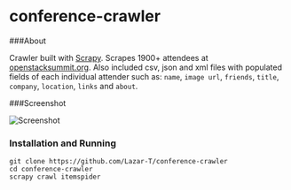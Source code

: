 conference-crawler
==================

###About

Crawler built with [Scrapy](http://scrapy.org/). Scrapes 1900+ attendees at [openstacksummit.org](http://openstacksummitnovember2014paris.sched.org/directory/attendees).
Also included csv, json and xml files with populated fields of each individual attender such as: `name`, `image url`, `friends`, `title`, `company`, `location`, `links` and `about`.

###Screenshot

![Screenshot](http://i.imgur.com/Z85Gaxn.png)

### Installation and Running
```
git clone https://github.com/Lazar-T/conference-crawler
cd conference-crawler
scrapy crawl itemspider
```


